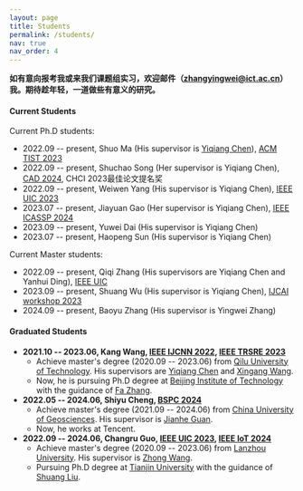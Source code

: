 ```yaml
---
layout: page
title: Students
permalink: /students/
nav: true
nav_order: 4
---
```


**如有意向报考我或来我们课题组实习，欢迎邮件（zhangyingwei@ict.ac.cn）我<!--，我一定会回复-->。<!--我脾气稳定，即便师生有矛盾，也会自己消化好再与你沟通。-->期待趁年轻，一道做些有意义的研究。**

#### Current Students

Current Ph.D students:
- 2022.09 -- present, Shuo Ma (His supervisor is [Yiqiang Chen](http://www.ict.ac.cn/sourcedb/cn/jssrck/200909/t20090917_2496596.html)), [ACM TIST 2023](https://dl.acm.org/doi/full/10.1145/3625238) 
- 2022.09 -- present, Shuchao Song (Her supervisor is Yiqiang Chen), [CAD 2024](https://www.jcad.cn/en/article/doi/10.3724/SP.J.1089..2024-00052), CHCI 2023最佳论文提名奖
- 2022.09 -- present, Weiwen Yang (His supervisor is Yiqiang Chen), [IEEE UIC 2023](https://ieeexplore.ieee.org/abstract/document/10448719)
- 2023.07 -- present, Jiayuan Gao (Her supervisor is Yiqiang Chen), [IEEE ICASSP 2024](https://ieeexplore.ieee.org/abstract/document/10446819)
- 2023.09 -- present, Yuwei Dai (His supervisor is Yiqiang Chen)
- 2023.07 -- present, Haopeng Sun (His supervisor is Yiqiang Chen)

Current Master students:
- 2022.09 -- present, Qiqi Zhang (His supervisors are Yiqiang Chen and Yanhui Ding), [IEEE UIC](https://ieeexplore.ieee.org/abstract/document/10448964)
- 2023.09 -- present, Shuang Wu (His supervisor is Yiqiang Chen), [IJCAI workshop 2023]()
- 2024.09 -- present, Baoyu Zhang (His supervisor is Yingwei Zhang)


#### Graduated Students

- **2021.10 -- 2023.06, Kang Wang, [IEEE IJCNN 2022](https://ieeexplore.ieee.org/abstract/document/9892711), [IEEE TRSRE 2023](https://ieeexplore.ieee.org/abstract/document/10175382)**
  - Achieve master's degree (2020.09 -- 2023.06) from [Qilu University of Technology](https://www.qlu.edu.cn/). His supervisors are [Yiqiang Chen](http://www.ict.ac.cn/sourcedb/cn/jssrck/200909/t20090917_2496596.html) and [Xingang Wang](http://teacher.qlu.edu.cn/xxxy/wxg/main.htm).
  - Now, he is pursuing Ph.D degree at [Beijing Institute of Technology](https://www.bit.edu.cn/) with the guidance of [Fa Zhang](https://smt.bit.edu.cn/szdw/jsml/bssds/6de6308941ca4ed0bfb252e52087598a.htm).
- **2022.05 -- 2024.06, Shiyu Cheng, [BSPC 2024]()**
  - Achieve master's degree (2021.09 -- 2024.06) from [China University of Geosciences](https://www.cugb.edu.cn/). His supervisor is [Jianhe Guan](https://www.x-mol.com/university/faculty/206980).
  - Now, he works at Tencent.
- **2022.09 -- 2024.06, Changru Guo, [IEEE UIC 2023](https://ieeexplore.ieee.org/abstract/document/10449131), [IEEE IoT 2024](https://ieeexplore.ieee.org/abstract/document/10475144)**
  - Achieve master's degree (2020.09 -- 2023.06) from [Lanzhou University](https://www.lzu.edu.cn/). His supervisor is [Zhong Wang](https://xxxy.lzu.edu.cn/shiziduiwu/jiaoshiduiwu/fujiaoshou/2020/0920/132708.html).
  - Pursuing Ph.D degree at [Tianjin University]() with the guidance of [Shuang Liu](https://amt.tju.edu.cn/portal/teachers/getperson/id/24/sId/3/bId/2.html).

<!-- #### Collaborators in Computer Sciences

- Ziyu Jia, Institute of Automation, Chinese Academy of Sciences
- Bingbing Jiang, Hangzhou Normal University -->

<!-- #### Collaborators in Healthecare and other fields

- Zeping Lv, 
- -->
